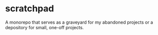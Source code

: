 # scratchpad

A monorepo that serves as a graveyard for my abandoned projects or a depository for small, one-off projects.
